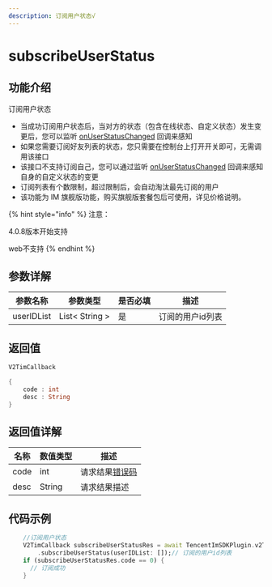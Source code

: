 ```yaml
---
description: 订阅用户状态√
---
```


# subscribeUserStatus

## 功能介绍

订阅用户状态

* 当成功订阅用户状态后，当对方的状态（包含在线状态、自定义状态）发生变更后，您可以监听 [onUserStatusChanged](../callbacks/onuserstatuschanged.md) 回调来感知
* 如果您需要订阅好友列表的状态，您只需要在控制台上打开开关即可，无需调用该接口
* 该接口不支持订阅自己，您可以通过监听 [onUserStatusChanged](../callbacks/onuserstatuschanged.md) 回调来感知自身的自定义状态的变更
* 订阅列表有个数限制，超过限制后，会自动淘汰最先订阅的用户
* 该功能为 IM 旗舰版功能，购买旗舰版套餐包后可使用，详见价格说明。

{% hint style="info" %}
注意：

4.0.8版本开始支持

web不支持
{% endhint %}

## 参数详解

| 参数名称       | 参数类型           | 是否必填 | 描述        |
| ---------- | -------------- | ---- | --------- |
| userIDList | List< String > | 是    | 订阅的用户id列表 |

## 返回值

```dart
V2TimCallback

{
    code : int
    desc : String
}
```

## 返回值详解

| 名称   | 数值类型   | 描述                                                             |
| ---- | ------ | -------------------------------------------------------------- |
| code | int    | 请求结果[错误码](https://cloud.tencent.com/document/product/269/1671) |
| desc | String | 请求结果描述                                                         |

## 代码示例

```dart
    //订阅用户状态
    V2TimCallback subscribeUserStatusRes = await TencentImSDKPlugin.v2TIMManager
        .subscribeUserStatus(userIDList: []);// 订阅的用户id列表
    if (subscribeUserStatusRes.code == 0) {
      // 订阅成功
    }
```
